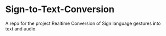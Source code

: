 # Sign-to-Text-Conversion
A repo for the project Realtime Conversion of Sign language gestures into text and audio.
